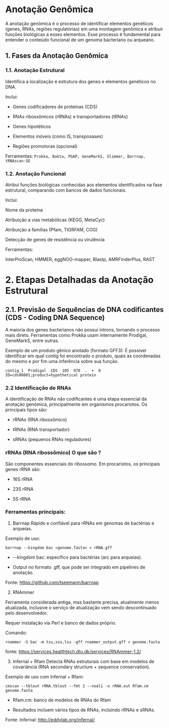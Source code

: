 # Anotação Genômica
A anotação genômica é o processo de identificar elementos genéticos (genes, RNAs, regiões regulatórias) em uma montagem genômica e atribuir funções biológicas a esses elementos. Esse processo é fundamental para entender o conteúdo funcional de um genoma bacteriano ou arqueano.

## 1. Fases da Anotação Genômica
### 1.1. Anotação Estrutural
Identifica a localização e estrutura dos genes e elementos genéticos no DNA.

Inclui:

- Genes codificadores de proteínas (CDS)

- RNAs ribossômicos (rRNAs) e transportadores (tRNAs)

- Genes hipotéticos

- Elementos móveis (como IS, transposases)

- Regiões promotoras (opcional)

Ferramentas:
`Prokka, Bakta, PGAP, GeneMarkS, Glimmer, Barrnap, tRNAscan-SE`

### 1.2. Anotação Funcional
Atribui funções biológicas conhecidas aos elementos identificados na fase estrutural, comparando com bancos de dados funcionais.

Inclui:

Nome da proteína

Atribuição a vias metabólicas (KEGG, MetaCyc)

Atribuição a famílias (Pfam, TIGRFAM, COG)

Detecção de genes de resistência ou virulência

Ferramentas:

InterProScan, HMMER, eggNOG-mapper, Blastp, AMRFinderPlus, RAST


# 2. Etapas Detalhadas da Anotação Estrutural
## 2.1. Previsão de Sequências de DNA codificantes (CDS - Coding DNA Sequence)
A maioria dos genes bacterianos não possui íntrons, tornando o processo mais direto.
Ferramentas como Prokka usam internamente Prodigal, GeneMarkS, entre outras.

Exemplo de um produto gênico anotado (formato GFF3): É possível identificar em qual contig foi encontrado o produto, quais as coordenadas do mesmo e por fim uma inferência sobre sua função.

`contig_1  Prodigal  CDS  105  978  .  +  0  ID=cds00001;product=hypothetical protein `

### 2.2 Identificação de RNAs
A identificação de RNAs não codificantes é uma etapa essencial da anotação genômica, principalmente em organismos procariotos. Os principais tipos são:

- rRNAs (RNA ribossômico)

- tRNAs (RNA transportador)

- sRNAs (pequenos RNAs reguladores)

### rRNAs (RNA ribossômico) O que são ?
São componentes essenciais do ribossomo. Em procariotos, os principais genes rRNA são:

- 16S rRNA

- 23S rRNA

- 5S rRNA

### Ferramentas principais:

1. Barrnap
Rápido e confiável para rRNAs em genomas de bactérias e arqueias.

Exemplo de uso:

```
barrnap --kingdom bac <genome.fasta> > rRNA.gff
```

- --kingdom bac: específico para bactérias (arc para arqueias).

- Output no formato .gff, que pode ser integrado em pipelines de anotação.

Fonte: https://github.com/tseemann/barrnap

2. RNAmmer

Ferramenta considerada antiga, mas bastante precisa, atualmente menos atualizada, inclusive o serviço de atualização vem sendo descontinuado pelo desenvolvedor.

Requer instalação via Perl e banco de dados próprio.

Comando:
```
rnammer -S bac -m tsu,ssu,lsu -gff rnammer_output.gff < genome.fasta
```
fonte: https://services.healthtech.dtu.dk/services/RNAmmer-1.2/

3. Infernal + Rfam
Detecta RNAs estruturais com base em modelos de covariância (RNA secondary structure + sequence conservation).

Exemplo de uso com Infernal + Rfam:
```
cmscan --tblout rRNA.tblout --fmt 2 --noali -o rRNA.out Rfam.cm genome.fasta
```

- Rfam.cm: banco de modelos de RNAs do Rfam

- Resultados incluem vários tipos de RNAs, incluindo rRNAs e sRNAs.

Fonte: Infernal: http://eddylab.org/infernal/
